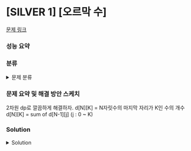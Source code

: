 # [SILVER 1] [오르막 수]

[문제 링크](https://www.acmicpc.net/problem/11057) 

### 성능 요약

### 분류

<details><summary>문제 분류</summary> 

[다이내믹 프로그래밍]

</details>

### 문제 요약 및 해결 방안 스케치

2차원 dp로 깔끔하게 해결하자.
d[N][K] = N자릿수의 마지막 자리가 K인 수의 개수
d[N][K] = sum of d[N-1][j] (j : 0 ~ K)

### Solution

<details><summary>Solution</summary> 

[Source Code]

</details>
